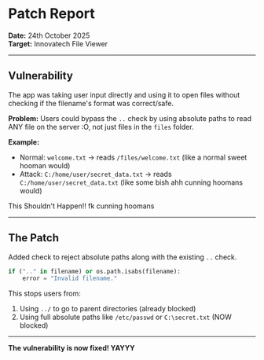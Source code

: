 # Patch Report

**Date:** 24th October 2025  
**Target:** Innovatech File Viewer  

---

## Vulnerability

The app was taking user input directly and using it to open files without checking if the filename's format was correct/safe.

**Problem:** Users could bypass the `..` check by using absolute paths to read ANY file on the server :O, not just files in the `files` folder.

**Example:**
- Normal: `welcome.txt` → reads `/files/welcome.txt` (like a normal sweet hooman would)
- Attack: `C:/home/user/secret_data.txt` → reads `C:/home/user/secret_data.txt` (like some bish ahh cunning hoomans would)

This Shouldn't Happen!! fk cunning hoomans

---

## The Patch

Added check to reject absolute paths along with the existing `..` check.

```python
if (".." in filename) or os.path.isabs(filename):
    error = "Invalid filename."
```

This stops users from:
1. Using `../` to go to parent directories (already blocked)
2. Using full absolute paths like `/etc/passwd` or `C:\secret.txt` (NOW blocked)

---

**The vulnerability is now fixed! YAYYY**